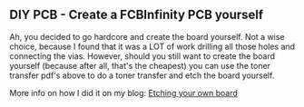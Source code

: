 ## DIY PCB - Create a FCBInfinity PCB yourself ##
Ah, you decided to go hardcore and create the board yourself. Not a wise choice, because I found that it was a LOT of work drilling all those holes and connecting the vias. However, should you still want to create the board yourself (because after all, that's the cheapest) you can use the toner transfer pdf's above to do a toner transfer and etch the board yourself.

More info on how I did it on my blog: [Etching your own board](http://mackatackblog.wordpress.com/2012/07/09/behringer-fcb1010-a-fresh-pcb/)